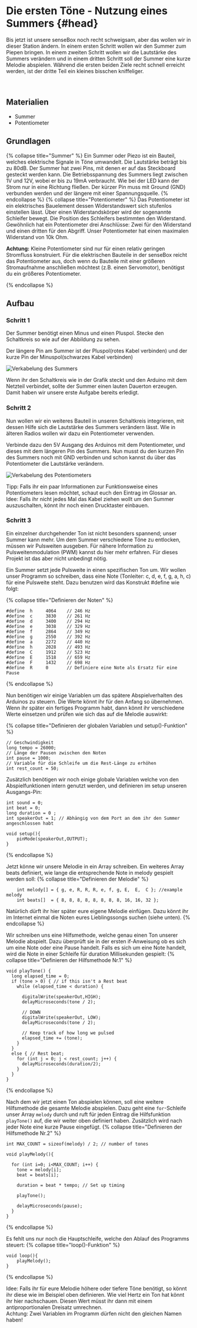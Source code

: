 # Die ersten Töne - Nutzung eines Summers {#head}

<div class="description">
Bis jetzt ist unsere senseBox noch recht schweigsam, aber das wollen wir in dieser Station ändern.
In einem ersten Schritt wollen wir den Summer zum Piepen bringen. In einem zweiten Schritt wollen wir die Lautstärke des Summers verändern und in einem dritten Schritt soll der Summer eine kurze Melodie abspielen. Während die ersten beiden Ziele recht schnell erreicht werden, ist der dritte Teil ein kleines bisschen kniffeliger.
</div>
<div class="line">
    <br>
    <br>
</div>

## Materialien 
* Summer
* Potentiometer 

## Grundlagen 

{% collapse title="Summer" %} 
Ein Summer oder Piezo ist ein Bauteil, welches elektrische Signale in Töne umwandelt. Die Lautstärke beträgt bis zu 80dB. Der Summer hat zwei Pins, mit denen er auf das Steckboard gesteckt werden kann. Die Betriebsspannung des Summers liegt zwischen 1V und 12V, wobei er bis zu 19mA verbraucht. Wie bei der LED kann der Strom nur in eine Richtung fließen. Der kürzer Pin muss mit Ground (GND) verbunden werden und der längere mit einer Spannungsquelle.
{% endcollapse %}
{% collapse title="Potentiometer" %} 
Das Potentiometer ist ein elektrisches Bauelement dessen Widerstandswert sich stufenlos einstellen lässt. Über einen Widerstandskörper wird der sogenannte Schleifer bewegt. Die Position des Schleifers bestimmten den Widerstand. Gewöhnlich hat ein Potentiometer drei Anschlüsse: Zwei für den Widerstand und einen dritten für den Abgriff. Unser Potentiometer hat einen maximalen Widerstand von 10k Ohm.

<div class="box_info">
    <i class="fa fa-info fa-fw" aria-hidden="true" style="color: #42acf3;"></i>
        <b>Achtung:</b> Kleine Potentiometer sind nur für einen relativ geringen Stromfluss konstruiert. Für die elektrischen Bauteile in der senseBox reicht das Potentiometer aus, doch wenn du Bauteile mit einer größeren Stromaufnahme anschließen möchtest (z.B. einen Servomotor), benötigst du ein größeres Potentiometer.
</div>

{% endcollapse %}


## Aufbau

### Schritt 1 

Der Summer benötigt einen Minus und einen Pluspol. Stecke den Schaltkreis so wie auf der Abbildung zu sehen. 
<div class="box_info">
<i class="fa fa-info fa-fw" aria-hidden="true" style="color: #42acf3;"></i>
    Der längere Pin am Summer ist der Pluspol(rotes Kabel verbinden) und der kurze Pin der Minuspol(schwarzes Kabel verbinden)
</div>

![Verkabelung des Summers](../../../pictures/Aufbau_Summer.png)

Wenn ihr den Schaltkreis wie in der Grafik steckt und den Arduino mit dem Netzteil verbindet, sollte der Summer einen lauten Dauerton erzeugen. Damit haben wir unsere erste Aufgabe bereits erledigt.

### Schritt 2

Nun wollen wir ein weiteres Bauteil in unseren Schaltkreis integrieren, mit dessen Hilfe sich die Lautstärke des Summers verändern lässt. Wie in älteren Radios wollen wir dazu ein Potentiometer verwenden.

Verbinde dazu den 5V Ausgang des Arduinos mit dem Potentiometer, und dieses mit dem längeren Pin des Summers. Nun musst du den kurzen Pin des Summers noch mit GND verbinden und schon kannst du über das Potentiometer die Lautstärke verändern.

![Verkabelung des Potentiometers](../../../pictures/Aufbau_Potentiometer.png)

<div class="box_info">
<i class="fa fa-info fa-fw" aria-hidden="true" style="color: #42acf3;"></i>
    Tipp: Falls ihr ein paar Informationen zur Funktionsweise eines Potentiometers lesen möchtet, schaut euch den Eintrag im Glossar an.
</div>

<div class="box_success">
<i class="fa fa-info fa-fw" aria-hidden="true" style="color: #42acf3;"></i>
    Idee: Falls ihr nicht jedes Mal das Kabel ziehen wollt um den Summer auszuschalten, könnt ihr noch einen Drucktaster einbauen.
</div>

### Schritt 3

Ein einzelner durchgehender Ton ist nicht besonders spannend; unser Summer kann mehr. Um dem Summer verschiedene Töne zu entlocken, müssen wir Pulsweiten ausgeben. Für nähere Information zu Pulsweitenmodulation (PWM) kannst du hier mehr erfahren. Für dieses Projekt ist das aber nicht unbedingt nötig.

Ein Summer setzt jede Pulsweite in einen spezifischen Ton um. Wir wollen unser Programm so schreiben, dass eine Note (Tonleiter: c, d, e, f, g, a, h, c) für eine Pulsweite steht. Dazu benutzen wird das Konstrukt #define wie folgt:

{% collapse title="Definieren der Noten" %}

```arduino
#define  h     4064    // 246 Hz
#define  c     3830    // 261 Hz
#define  d     3400    // 294 Hz
#define  e     3038    // 329 Hz
#define  f     2864    // 349 Hz
#define  g     2550    // 392 Hz
#define  a     2272    // 440 Hz
#define  h     2028    // 493 Hz
#define  C     1912    // 523 Hz
#define  E     1518    // 659 Hz
#define  F     1432    // 698 Hz
#define  R     0       // Definiere eine Note als Ersatz für eine Pause
```
{% endcollapse %}

Nun benötigen wir einige Variablen um das spätere Abspielverhalten des Arduinos zu steuern. Die Werte könnt ihr für den Anfang so übernehmen. Wenn ihr später ein fertiges Programm habt, dann könnt ihr verschiedene Werte einsetzen und prüfen wie sich das auf die Melodie auswirkt:

{% collapse title="Definieren der globalen Variablen und setup()-Funktion" %}

```arduino
// Geschwindigkeit 
long tempo = 26000;
// Länge der Pausen zwischen den Noten
int pause = 1000;
// Variable für die Schleife um die Rest-Länge zu erhöhen
int rest_count = 50;
``` 

Zusätzlich benötigen wir noch einige globale Variablen welche von den Abspielfunktionen intern genutzt werden, und definieren im setup unseren Ausgangs-Pin:

```arduino
int sound = 0;
int beat = 0;
long duration = 0 ; 
int speakerOut = 1; // Abhängig von dem Port an dem ihr den Summer angeschlossen habt

void setup(){
    pinMode(speakerOut,OUTPUT);
}
```
{% endcollapse %}

Jetzt könne wir unsere Melodie in ein Array schreiben. Ein weiteres Array beats definiert, wie lange die entsprechende Note in melody gespielt werden soll:
{% collapse title="Definieren der Melodie" %}

```arduino
    int melody[] = { g, e, R, R, R, e, f, g, E,  E,  C }; //example melody
    int beats[]  = { 8, 8, 8, 8, 8, 8, 8, 8, 16, 16, 32 };
```
Natürlich dürft ihr hier später eure eigene Melodie einfügen. Dazu könnt ihr im Internet einmal die Noten eures Lieblingssongs suchen (siehe unten).
{% endcollapse %}

Wir schreiben uns eine Hilfsmethode, welche genau einen Ton unserer Melodie abspielt. Dazu überprüft sie in der ersten if-Anweisung ob es sich um eine Note oder eine Pause handelt. Falls es sich um eine Note handelt, wird die Note in einer Schleife für duration Millisekunden gespielt:
{% collapse title="Definieren der Hilfsmethode Nr.1" %}

```arduino
void playTone() {
  long elapsed_time = 0;
  if (tone > 0) { // if this isn't a Rest beat
    while (elapsed_time < duration) {

      digitalWrite(speakerOut,HIGH);
      delayMicroseconds(tone / 2);

      // DOWN
      digitalWrite(speakerOut, LOW);
      delayMicroseconds(tone / 2);

      // Keep track of how long we pulsed
      elapsed_time += (tone);
    }
  }
  else { // Rest beat;
    for (int j = 0; j < rest_count; j++) {
      delayMicroseconds(duration/2);
    }
  }
}
```
{% endcollapse %}

Nach dem wir jetzt einen Ton abspielen können, soll eine weitere Hilfsmethode die gesamte Melodie abspielen. Dazu geht eine `for`-Schleife unser Array `melody` durch und ruft für jeden Eintrag die Hilfsfunktion `playTone()` auf, die wir weiter oben definiert haben. Zusätzlich wird nach jeder Note eine kurze Pause eingefügt.
{% collapse title="Definieren der Hilfsmethode Nr.2" %}

```arduino
int MAX_COUNT = sizeof(melody) / 2; // number of tones

void playMelody(){

  for (int i=0; i<MAX_COUNT; i++) {
    tone = melody[i];
    beat = beats[i];

    duration = beat * tempo; // Set up timing

    playTone();

    delayMicroseconds(pause);
  }
}
```
{% endcollapse %}

Es fehlt uns nur noch die Hauptschleife, welche den Ablauf des Programms steuert:
{% collapse title="loop()-Funktion" %}

```arduino
void loop(){
    playMelody();
}
```
{% endcollapse %}

<div class="box_info">
<i class="fa fa-info fa-fw" aria-hidden="true" style="color: #42acf3;"></i>
Idee: Falls ihr für eure Melodie höhere oder tiefere Töne benötigt, so könnt ihr diese wie im Beispiel oben definieren. Wie viel Hertz ein Ton hat könnt ihr hier nachschauen. Diesen Wert müsst ihr dann mit einem antiproportionalen Dreisatz umrechnen.
</div>

<div class="box_warning">
<i class="fa fa-info fa-fw" aria-hidden="true" style="color: #42acf3;"></i>
Achtung: Zwei Variablen im Programm dürfen nicht den gleichen Namen haben!
</div>